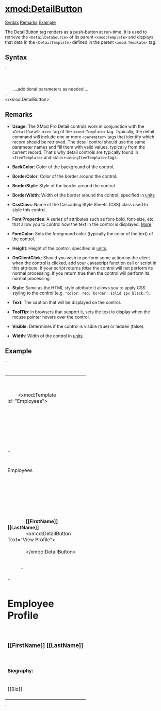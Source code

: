 # <xmod:DetailButton>

<a name="top"></a>

[Syntax](#syntax) [Remarks](#remarks) [Example](#example)

The DetailButton tag renders as a push-button at run-time. It is used to retrieve the `<DetailDataSource>` of its parent `<xmod:Template>` and displays that data in the `<DetailTemplate>` defined in the parent `<xmod:Template>` tag.

<a name="syntax"></a>

## Syntax

<div xmlns="">`<xmod:DetailButton  
    BackColor="_color name_|#dddddd"  
    BorderColor="_color name_|#dddddd"  
    BorderStyle="**NotSet**|None|Dotted|Dashed|Solid|Double|Groove|Ridge| Inset|Outset"  
    BorderWidth_="size_"  
    CssClass="_string_"  
    Font-Bold="True|**False**"  
    Font-Italic="True|**False**"  
    Font-Names="_string_"  
    Font-Overline="True|**False**"  
    Font-Size="_string_|Smaller|Larger|XX-Small|X-Small|Small|Medium| Large|X-Large|XX-Large"  
    Font-Strikeout="True|**False**"  
    Font-Underline="True|**False**"  
    ForeColor="_color name_|#dddddd"  
    Height="_size_"  
    OnClientClick="_javascript_"  
    Style="_string_"  
    Text="_string_"  
    ToolTip="_string_"  
    Visible="**True**|False"  
    Width="_size_" >  

      <Parameter Name="_string_" Value="_string_" Datatype="_boolean_|_string_|_int32_" />  
      <Parameter Name="_string_" Value="_string_" Datatype="_boolean_|_string_|_int32_" />  
      ..._additional parameters as needed ...  
_  
</xmod:DetailButton>` </div>


## Remarks

*   **Usage**: The XMod Pro Detail controls work in conjunction with the `<DetailDataSource>` tag of the `<xmod:Template>` tag. Typically, the detail command will include one or more `<parameter>` tags that identify which record should be retrieved. The detail control should use the same parameter names and fill them with valid values, typically from the current record. That's why detail controls are typically found in `<ItemTemplate>` and `<AlternatingItemTemplate>` tags.  

*   **BackColor**: Color of the background of the control.  

*   **BorderColor**: Color of the border around the control.  

*   **BorderStyle**: Style of the border around the control.  

*   **BorderWidth**: Width of the border around the control, specified in [units](../unit-types.md)
*   **CssClass**: Name of the Cascading Style Sheets (CSS) class used to style this control.  

*   **Font Properties**: A series of attributes such as font-bold, font-size, etc. that allow you to control how the text in the control is displayed. [More](../font-properties.md)
*   **ForeColor**: Sets the foreground color (typically the color of the text) of the control.  

*   **Height**: Height of the control, specified in [units](../unit-types.md).  

*   **OnClientClick**: Should you wish to perform some action on the client when the control is clicked, add your Javascript function call or script in this attribute. If your script returns _false_ the control will not perform its normal processing. If you return true then the control will perform its normal processing.  

*   **Style**: Same as the HTML style attribute.It allows you to apply CSS styling to the control (e.g. `"color: red; border: solid 1px black;"`).  

*   **Text**: The caption that will be displayed on the control.  

*   **ToolTip**: In browsers that support it, sets the text to display when the mouse pointer hovers over the control.  

*   **Visible**: Determines if the control is visible (true) or hidden (false).  

*   **Width**: Width of the control in [units](../unit-types.md).  

## Example

<div xmlns="">``<div>  
  <table width="100%">  
    <tr>  
      <td width="250" valign="top">  

        <!-- EMPLOYEES TEMPLATE -->  

        <xmod:Template id="Employees">  
          <ListDataSource CommandText="SELECT EmployeeId, FirstName, LastName FROM XMPDemo_Employees WHERE DepartmentId = @DepartmentId">  
           <Parameter Name="DepartmentId" Alias="DepartmentId"/>  
          </ListDataSource >  

          <DetailDataSource CommandText="SELECT * FROM XMPDemo_Employees WHERE EmployeeId = @EmployeeId">  
            <Parameter Name="EmployeeId" />  
          </DetailDataSource>  

``<HeaderTemplate>  
            <p>Employees</p>  
          </HeaderTemplate>  

          <ItemTemplate>  
            <div style="text-align: middle;">  
              <strong>[[FirstName]] [[LastName]]</strong>  
<span class="CodeHighlight">              <xmod:DetailButton Text="View Profile"></span>  
<span class="CodeHighlight">                <Parameter Name="EmployeeId" Value='[[EmployeeId]]' Datatype="int32" /></span>  
<span class="CodeHighlight">              </xmod:DetailButton></span>  
            </div>  
          </ItemTemplate>``</div>

<div xmlns="">``  
          <DetailTemplate>  
            <h1>Employee Profile</h1>  
            <h3>[[FirstName]] [[LastName]]</h3>  
            <h4>Biography:</h4>  
            <div>[[Bio]]</div>  
          </DetailTemplate>  
        </xmod:Template>  
      </td>  
    </tr>  
  </table>  
</div>`` </div>

